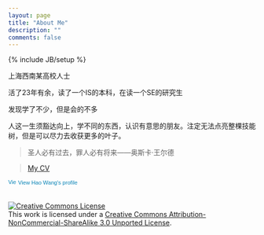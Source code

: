 ```yaml
---
layout: page
title: "About Me"
description: ""
comments: false
---
```

{% include JB/setup %}

上海西南某高校人士

活了23年有余，读了一个IS的本科，在读一个SE的研究生

发现学了不少，但是会的不多

人这一生须豁达向上，学不同的东西，认识有意思的朋友。注定无法点亮整棵技能树，但是可以尽力去收获更多的叶子。

> 圣人必有过去，罪人必有将来——奥斯卡·王尔德 


> [My CV](WangHao_CV.pdf)


<a href="http://cn.linkedin.com/pub/hao-wang/25/948/295" style="text-decoration:none;"><span style="font: 80% Arial,sans-serif; color:#0783B6;"><img src="http://s.c.lnkd.licdn.com/scds/common/u/img/webpromo/btn_in_20x15.png" width="20" height="15" alt="View Hao Wang's LinkedIn profile" style="vertical-align:middle" border="0">View Hao Wang's profile</span>
</a>
<br/>
<br/>

<script type="text/javascript" src="http://www.douban.com/service/badge/chapter09/?selection=latest&amp;picsize=small&amp;show=collection&amp;n=6&amp;cat=drama%7Cmovie%7Cbook%7Cmusic&amp;columns=6"></script>


<a rel="license" href="http://creativecommons.org/licenses/by-nc-sa/3.0/"><img alt="Creative Commons License" style="border-width:0" src="http://i.creativecommons.org/l/by-nc-sa/3.0/88x31.png" /></a>
<br />
This work is licensed under a <a rel="license" href="http://creativecommons.org/licenses/by-nc-sa/3.0/">Creative Commons Attribution-NonCommercial-ShareAlike 3.0 Unported License</a>.


